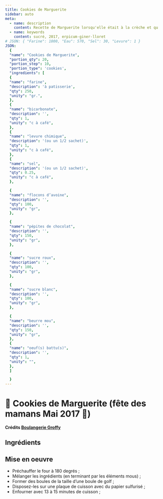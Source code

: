 ```yaml
---
title: Cookies de Marguerite
sidebar: auto
meta:
  - name: description
    content: Recette de Marguerite lorsqu'elle était à la crèche et qu'elle était gardée par une des filles de la boulangerie Groffy
  - name: keywords
    content: sucré, 2017, erpicum-giner-lloret
# JSON: { "Farine": 1000, "Eau": 570, "Sel": 30, "Levure": 1 }
JSON:
  {
  "name": "Cookies de Marguerite",
  "portion_qty": 20,
  "portion_step": 10,
  "portion_type": 'cookies',
  "ingredients": [
  {
  "name": "farine",
  "description": 'à patisserie',
  "qty": 250,
  "unity": "gr.",
  },
  {
  "name": "bicarbonate",
  "description": '',
  "qty": 1,
  "unity": "c à café",
  },
  {
  "name": "levure chimique",
  "description": '(ou un 1/2 sachet)',
  "qty": 1,
  "unity": "c à café",
  },
  {
  "name": "sel",
  "description": '(ou un 1/2 sachet)',
  "qty": 0.25,
  "unity": "c à café",
  },

  {
  "name": "flocons d’avoine",
  "description": '',
  "qty": 100,
  "unity": "gr",
  },

  {
  "name": "pépites de chocolat",
  "description": '',
  "qty": 150,
  "unity": "gr",
  },

  {
  "name": "sucre roux",
  "description": '',
  "qty": 100,
  "unity": "gr",
  },

  {
  "name": "sucre blanc",
  "description": '',
  "qty": 100,
  "unity": "gr",
  },

  {
  "name": "beurre mou",
  "description": '',
  "qty": 150,
  "unity": "gr",
  },
  {
  "name": "oeuf(s) battu(s)",
  "description": '',
  "qty": 1,
  "unity": "",
  },
  ]

  }
---
```

# :cookie: Cookies de Marguerite (fête des mamans Mai 2017 🤱)

**Crédits [Boulangerie Groffy](https://www.groffy.be/)**

## Ingrédients

<recipePortion :recette="$page.frontmatter.JSON" />

## Mise en oeuvre
- Préchauffer le four à 180 degrés ;
- Mélanger les ingrédients (en terminant par les éléments mous)  ;
- Former des boules de la taille d’une boule de golf ;
- Disposez-les sur une plaque de cuisson avec du papier sulfurisé ;
- Enfourner avec 13 à 15 minutes de cuisson ;
